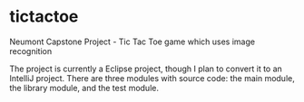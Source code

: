 tictactoe
=========

Neumont Capstone Project - Tic Tac Toe game which uses image recognition

The project is currently a Eclipse project, though I plan to convert it to an IntelliJ project. There are three modules with source code: the main module, the library module, and the test module.

